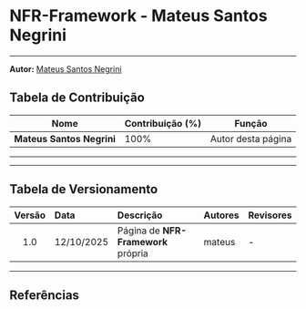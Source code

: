 # NFR-Framework - Mateus Santos Negrini

---
**Autor:** [Mateus Santos Negrini](https://github.com/14luke08)

## Tabela de Contribuição

| Nome | Contribuição (%) | Função |
|------|------------------|--------|
| **Mateus Santos Negrini** | 100% | Autor desta página |

---

---

## Tabela de Versionamento

| Versão | Data | Descrição | Autores | Revisores |
|:------:|:-----------|:-------------------------------------------|:--------|:-----------|
| 1.0 | 12/10/2025 | Página de **NFR-Framework** própria | mateus | - |

---

## Referências  